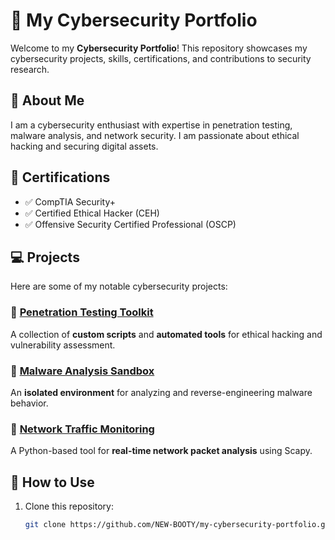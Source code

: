 # 🔐 My Cybersecurity Portfolio

Welcome to my **Cybersecurity Portfolio**! This repository showcases my cybersecurity projects, skills, certifications, and contributions to security research.

## 📌 About Me
I am a cybersecurity enthusiast with expertise in penetration testing, malware analysis, and network security. I am passionate about ethical hacking and securing digital assets.

## 📜 Certifications
- ✅ CompTIA Security+  
- ✅ Certified Ethical Hacker (CEH)  
- ✅ Offensive Security Certified Professional (OSCP)  

## 💻 Projects
Here are some of my notable cybersecurity projects:

### 🔹 [Penetration Testing Toolkit](https://github.com/NEW-BOOTY/cyber-tools)  
A collection of **custom scripts** and **automated tools** for ethical hacking and vulnerability assessment.

### 🔹 [Malware Analysis Sandbox](https://github.com/NEW-BOOTY/malware-analysis)  
An **isolated environment** for analyzing and reverse-engineering malware behavior.

### 🔹 [Network Traffic Monitoring](https://github.com/NEW-BOOTY/network-monitor)  
A Python-based tool for **real-time network packet analysis** using Scapy.

## 🚀 How to Use
1. Clone this repository:  
   ```bash
   git clone https://github.com/NEW-BOOTY/my-cybersecurity-portfolio.git

